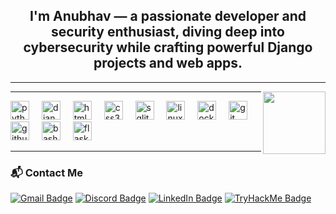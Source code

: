 <h2 align="center">I'm Anubhav — a passionate developer and security enthusiast, diving deep into cybersecurity while crafting powerful Django projects and web apps.</h2>

---

<img align="right" height="100" src="https://media1.giphy.com/media/v1.Y2lkPTc5MGI3NjExM25oZ2t3bng0bm9od2t6Z2Uydmgya2Y4NWFhNmt0cGV4YTMxZzdrcCZlcD12MV9pbnRlcm5hbF9naWZfYnlfaWQmY3Q9Zw/78XCFBGOlS6keY1Bil/giphy.gif"  />

---

<div align="left">

  <img src="https://img.shields.io/badge/Python-3776AB?logo=python&logoColor=white&style=for-the-badge" height="30" alt="python logo"  />
  <img width="12" />
  <img src="https://img.shields.io/badge/Django-092E20?logo=django&logoColor=white&style=for-the-badge" height="30" alt="django logo"  />
  <img width="12" />
  <img src="https://img.shields.io/badge/HTML5-E34F26?logo=html5&logoColor=white&style=for-the-badge" height="30" alt="html5 logo"  />
  <img width="12" />
  <img src="https://img.shields.io/badge/CSS3-1572B6?logo=css3&logoColor=white&style=for-the-badge" height="30" alt="css3 logo"  />
  <img width="12" />
  <img src="https://img.shields.io/badge/SQLite-003B57?logo=sqlite&logoColor=white&style=for-the-badge" height="30" alt="sqlite logo"  />
  <img width="12" />
  <img src="https://img.shields.io/badge/Linux-FCC624?logo=linux&logoColor=black&style=for-the-badge" height="30" alt="linux logo"  />
  <img width="12" />
  <img src="https://img.shields.io/badge/Docker-2496ED?logo=docker&logoColor=white&style=for-the-badge" height="30" alt="docker logo"  />
  <img width="12" />
  <img src="https://img.shields.io/badge/Git-F05032?logo=git&logoColor=white&style=for-the-badge" height="30" alt="git logo"  />
  <img width="12" />
  <img src="https://img.shields.io/badge/GitHub-181717?logo=github&logoColor=white&style=for-the-badge" height="30" alt="github logo"  />
  <img width="12" />
  <img src="https://img.shields.io/badge/GNU Bash-4EAA25?logo=gnubash&logoColor=white&style=for-the-badge" height="30" alt="bash logo"  />
  <img width="12" />
  <img src="https://img.shields.io/badge/Flask-000000?logo=flask&logoColor=white&style=for-the-badge" height="30" alt="flask logo"  />

</div>

---

### 📬 Contact Me

[![Gmail Badge](https://img.shields.io/badge/Gmail-anubhavp2k3@gmail.com-D14836?style=for-the-badge&logo=gmail&logoColor=white)](mailto:anubhavp2k3@gmail.com)
[![Discord Badge](https://img.shields.io/badge/Discord-gabbar__0-7289DA?style=for-the-badge&logo=discord&logoColor=white)](https://discord.com/users/gabbar_0)
[![LinkedIn Badge](https://img.shields.io/badge/LinkedIn-Anubhav%20Pandey-0077B5?style=for-the-badge&logo=linkedin&logoColor=white)](https://www.linkedin.com/in/anubhav-pandey2k3/)
[![TryHackMe Badge](https://img.shields.io/badge/TryHackMe-anubhavp2k3-88cc14?style=for-the-badge&logo=tryhackme&logoColor=white)](https://tryhackme.com/p/anubhavp2k3)
